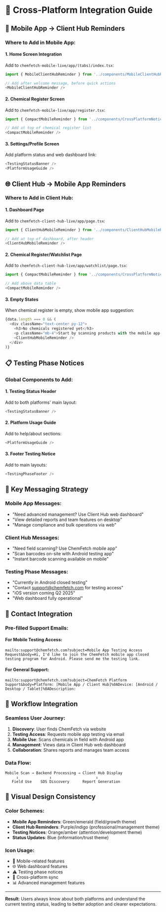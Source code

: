 # 🔄 Cross-Platform Integration Guide

## 📱 Mobile App → Client Hub Reminders

### Where to Add in Mobile App:

#### 1. **Home Screen Integration**
Add to `chemfetch-mobile-live/app/(tabs)/index.tsx`:

```typescript
import { MobileClientHubReminder } from '../components/MobileClientHubReminder';

// Add after welcome message, before quick actions
<MobileClientHubReminder />
```

#### 2. **Chemical Register Screen**  
Add to `chemfetch-mobile-live/app/register.tsx`:

```typescript
import { CompactMobileReminder } from '../components/CrossPlatformNotices';

// Add at top of chemical register list
<CompactMobileReminder />
```

#### 3. **Settings/Profile Screen**
Add platform status and web dashboard link:

```typescript
<TestingStatusBanner />
<PlatformUsageGuide />
```

## 🌐 Client Hub → Mobile App Reminders

### Where to Add in Client Hub:

#### 1. **Dashboard Page**
Add to `chemfetch-client-hub-live/app/page.tsx`:

```typescript
import { ClientHubMobileReminder } from '../components/ClientHubMobileReminder';

// Add at top of dashboard, after header
<ClientHubMobileReminder />
```

#### 2. **Chemical Register/Watchlist Page**
Add to `chemfetch-client-hub-live/app/watchlist/page.tsx`:

```typescript
import { CompactMobileReminder } from '../components/CrossPlatformNotices';

// Add above data table
<CompactMobileReminder />
```

#### 3. **Empty States**
When chemical register is empty, show mobile app suggestion:

```typescript
{data.length === 0 && (
  <div className="text-center py-12">
    <h3>No chemicals registered yet</h3>
    <p className="mb-4">Start by scanning products with the mobile app!</p>
    <ClientHubMobileReminder />
  </div>
)}
```

## 📋 Testing Phase Notices

### Global Components to Add:

#### 1. **Testing Status Header**
Add to both platforms' main layout:

```typescript
<TestingStatusBanner />
```

#### 2. **Platform Usage Guide**
Add to help/about sections:

```typescript
<PlatformUsageGuide />
```

#### 3. **Footer Testing Notice**
Add to main layouts:

```typescript
<TestingPhaseFooter />
```

## 🎯 Key Messaging Strategy

### Mobile App Messages:
- "Need advanced management? Use Client Hub web dashboard"
- "View detailed reports and team features on desktop"
- "Manage compliance and bulk operations via web"

### Client Hub Messages:
- "Need field scanning? Use ChemFetch mobile app"
- "Scan barcodes on-site with Android testing app"
- "Instant barcode scanning available on mobile"

### Testing Phase Messages:
- "Currently in Android closed testing"
- "Contact support@chemfetch.com for testing access"
- "iOS version coming Q2 2025"
- "Web dashboard fully operational"

## 📧 Contact Integration

### Pre-filled Support Emails:

#### For Mobile Testing Access:
```
mailto:support@chemfetch.com?subject=Mobile App Testing Access Request&body=Hi, I'd like to join the ChemFetch mobile app closed testing program for Android. Please send me the testing link.
```

#### For General Support:
```
mailto:support@chemfetch.com?subject=ChemFetch Platform Support&body=Platform: [Mobile App / Client Hub]%0ADevice: [Android / Desktop / Tablet]%0ADescription: 
```

## 🔄 Workflow Integration

### Seamless User Journey:
1. **Discovery**: User finds ChemFetch via website
2. **Testing Access**: Requests mobile app testing via email
3. **Mobile Use**: Scans chemicals in field with Android app  
4. **Management**: Views data in Client Hub web dashboard
5. **Collaboration**: Shares reports and manages team access

### Data Flow:
```
Mobile Scan → Backend Processing → Client Hub Display
     ↓              ↓                    ↓
   Field Use    SDS Discovery      Report Generation
```

## 🎨 Visual Design Consistency

### Color Schemes:
- **Mobile App Reminders**: Green/emerald (field/growth theme)
- **Client Hub Reminders**: Purple/indigo (professional/management theme)
- **Testing Notices**: Orange/amber (attention/development theme)
- **Status Updates**: Blue (information/trust theme)

### Icon Usage:
- 📱 Mobile-related features
- 🌐 Web dashboard features  
- ⚠️ Testing phase notices
- 🔄 Cross-platform sync
- 📊 Advanced management features

---

**Result**: Users always know about both platforms and understand the current testing status, leading to better adoption and clearer expectations.